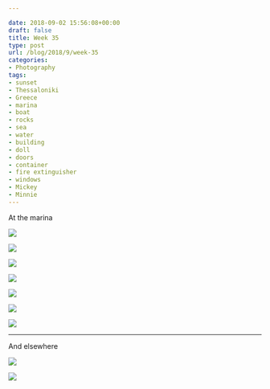 ```yaml
---

date: 2018-09-02 15:56:08+00:00
draft: false
title: Week 35
type: post
url: /blog/2018/9/week-35
categories:
- Photography
tags:
- sunset
- Thessaloniki
- Greece
- marina
- boat
- rocks
- sea
- water
- building
- doll
- doors
- container
- fire extinguisher
- windows
- Mickey
- Minnie
---
```


At the marina



  
   ![](/images/2018-09-02-20189week-35/IMG_0388.jpg)

  

  
   ![](/images/2018-09-02-20189week-35/IMG_0389.jpg)

  

  
   ![](/images/2018-09-02-20189week-35/IMG_0360.jpg)

  

  
   ![](/images/2018-09-02-20189week-35/IMG_0391.jpg)

  

  
   ![](/images/2018-09-02-20189week-35/IMG_0397.jpg)

  

  
   ![](/images/2018-09-02-20189week-35/IMG_0394.jpg)

  

  
   ![](/images/2018-09-02-20189week-35/IMG_0396.jpg)

  



* * *

And elsewhere



  
   ![](/images/2018-09-02-20189week-35/IMG_0380.jpg)

  

  
   ![](/images/2018-09-02-20189week-35/IMG_0411.jpg)

  


